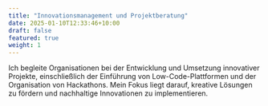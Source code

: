 ```yaml
---
title: "Innovationsmanagement und Projektberatung"
date: 2025-01-10T12:33:46+10:00
draft: false
featured: true
weight: 1
---
```


Ich begleite Organisationen bei der Entwicklung und Umsetzung innovativer Projekte, einschließlich der Einführung von Low-Code-Plattformen und der Organisation von Hackathons. Mein Fokus liegt darauf, kreative Lösungen zu fördern und nachhaltige Innovationen zu implementieren.
<!--more-->
